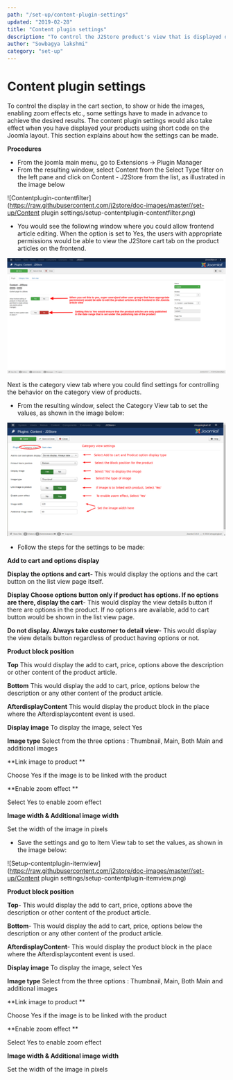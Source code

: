 ```yaml
---
path: "/set-up/content-plugin-settings"
updated: "2019-02-28"
title: "Content plugin settings"
description: "To control the J2Store product's view that is displayed on a Joomla page."
author: "Sowbagya lakshmi"
category: "set-up"
---
```

# **Content plugin settings**

To control the display in the cart section, to show or hide the images, enabling zoom effects etc., some settings have to made in advance to achieve the desired results. The content plugin settings would also take effect when you have displayed your products using short code on the Joomla layout. This section explains about how the settings can be made.  

**Procedures**

*   From the joomla main menu, go to Extensions -> Plugin Manager
*   From the resulting window, select Content from the Select Type filter on the left pane and click on Content - J2Store from the list, as illustrated in the image below


![Contentplugin-contentfilter](https://raw.githubusercontent.com/j2store/doc-images/master//set-up/Content plugin settings/setup-contentplugin-contentfilter.png)

*   You would see the following window where you could allow frontend article editing. When the option is set to Yes, the users with appropriate permissions would be able to view the J2Store cart tab on the product articles on the frontend.

![Contentplugin-frontendediting](https://raw.githubusercontent.com/j2store/doc-images/master//set-up/Content%20plugin%20settings/setup-contentplugin-frontendediting.png)

Next is the category view tab where you could find settings for controlling the behavior on the category view of products.

*   From the resulting window, select the Category View tab to set the values, as shown in the image below:

![Contentplugin-categoryview](https://raw.githubusercontent.com/j2store/doc-images/master//set-up/Content%20plugin%20settings/setup-contentplugin-categoryview.png)



*   Follow the steps for the settings to be made:

**Add to cart and options display**

   **Display the options and cart**- This would display the options and the cart button on the list view page itself.

   **Display Choose options button only if product has options. If no options are there, display the cart**- This would display the view details button if there are options in the product. If no options are available, add to cart button would be shown in the list view page.

  **Do not display. Always take customer to detail view**- This would display the view details button regardless of product having options or not.


**Product block position**

  **Top**
    This would display the add to cart, price, options above the description or other content of the product article.

   **Bottom**
    This would display the add to cart, price, options below the description or any other content of the product article.

   **AfterdisplayContent**
    This would display the product block in the place where the Afterdisplaycontent event is used.

**Display image**
   To display the image, select Yes

**Image type**
   Select from the three options : Thumbnail, Main, Both Main and additional images

**Link image to product **

   Choose Yes if the image is to be linked with the product

**Enable zoom effect **

 Select Yes to enable zoom effect

**Image width & Additional image width**

   Set the width of the image in pixels

*   Save the settings and go to Item View tab to set the values, as shown in the image below:

![Setup-contentplugin-itemview](https://raw.githubusercontent.com/j2store/doc-images/master//set-up/Content plugin settings/setup-contentplugin-itemview.png)

**Product block position**

   **Top**- This would display the add to cart, price, options above the description or other content of the product article.

   **Bottom**- This would display the add to cart, price, options below the description or any other content of the product article.

   **AfterdisplayContent**- This would display the product block in the place where the Afterdisplaycontent event is used.

**Display image**
    To display the image, select Yes

**Image type**
    Select from the three options : Thumbnail, Main, Both Main and additional images

**Link image to product **

   Choose Yes if the image is to be linked with the product

**Enable zoom effect **

   Select Yes to enable zoom effect

**Image width & Additional image width**

 Set the width of the image in pixels

